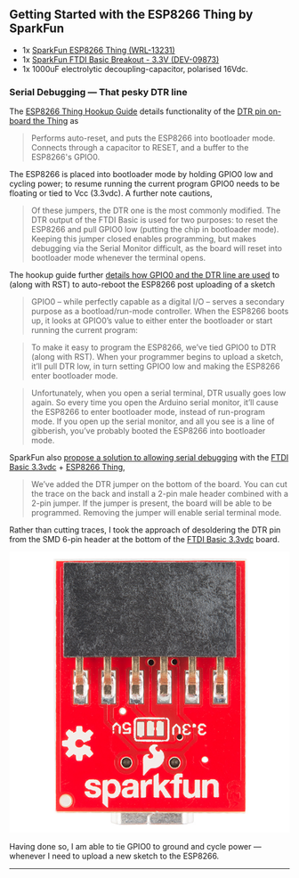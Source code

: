 ## Getting Started with the ESP8266 Thing by SparkFun

* 1x [SparkFun ESP8266 Thing (WRL-13231)][SFE Thing]
* 1x [SparkFun FTDI Basic Breakout - 3.3V (DEV-09873)][SparkFun FTDI 3.3V]
* 1x 1000uF electrolytic decoupling-capacitor, polarised 16Vdc.

### Serial Debugging &mdash; That pesky DTR line

The [ESP8266 Thing Hookup Guide][ESP8266 Thing Hookup Guide] details functionality of the [DTR pin on-board the Thing][ESP8266 Thing Hookup Guide Hardware Overview] as

> Performs auto-reset, and puts the ESP8266 into bootloader mode. Connects through a capacitor to RESET, and a buffer to the ESP8266's GPIO0.

The ESP8266 is placed into bootloader mode by holding GPIO0 low and cycling power; to resume running the current program GPIO0 needs to be floating or tied to Vcc (3.3vdc).  A further note cautions,

> Of these jumpers, the DTR one is the most commonly modified. The DTR output of the FTDI Basic is used for two purposes: to reset the ESP8266 and pull GPIO0 low (putting the chip in bootloader mode). Keeping this jumper closed enables programming, but makes debugging via the Serial Monitor difficult, as the board will reset into bootloader mode whenever the terminal opens.

The hookup guide further [details how GPIO0 and the DTR line are used][Serial Debugging] to (along with RST) to auto-reboot the ESP8266 post uploading of a sketch

> GPIO0 – while perfectly capable as a digital I/O – serves a secondary purpose as a bootload/run-mode controller. When the ESP8266 boots up, it looks at GPIO0’s value to either enter the bootloader or start running the current program:

> To make it easy to program the ESP8266, we’ve tied GPIO0 to DTR (along with RST). When your programmer begins to upload a sketch, it’ll pull DTR low, in turn setting GPIO0 low and making the ESP8266 enter bootloader mode.

> Unfortunately, when you open a serial terminal, DTR usually goes low again. So every time you open the Arduino serial monitor, it’ll cause the ESP8266 to enter bootloader mode, instead of run-program mode. If you open up the serial monitor, and all you see is a line of gibberish, you’ve probably booted the ESP8266 into bootloader mode.

SparkFun also [propose a solution to allowing serial debugging][Serial Debugging] with the [FTDI Basic 3.3vdc][SparkFun FTDI 3.3V] + [ESP8266 Thing][SFE Thing],

> We’ve added the DTR jumper on the bottom of the board. You can cut the trace on the back and install a 2-pin male header combined with a 2-pin jumper. If the jumper is present, the board will be able to be programmed. Removing the jumper will enable serial terminal mode.

Rather than cutting traces, I took the approach of desoldering the DTR pin from the SMD 6-pin header at the bottom of the [FTDI Basic 3.3vdc][SparkFun FTDI 3.3V] board.

![FTDI Basic 3.3V - bottom](images/ftdi_basic_bottom.jpg)

Having done so, I am able to tie GPIO0 to ground and cycle power &mdash; whenever I need to upload a new sketch to the ESP8266.

----------
[SFE Thing]: https://www.sparkfun.com/products/13231 "Thing WRL-13231"
[SparkFun FTDI 3.3V]: https://www.sparkfun.com/products/9873 "FTDI 3.3V"

[SFE Thing Github]: https://github.com/sparkfun/ESP8266_Thing "SparkFun ESP8266 Thing"
[ESP8266 Thing Hookup Guide]: https://learn.sparkfun.com/tutorials/esp8266-thing-hookup-guide/introduction "ESP8266 Thing Hookup Guide"
[ESP8266 Thing Hookup Guide Hardware Overview]: https://learn.sparkfun.com/tutorials/esp8266-thing-hookup-guide/hardware-overview "ESP8266 Thing Hookup Guide - Hardware Overview"

[Serial Debugging]: https://learn.sparkfun.com/tutorials/esp8266-thing-hookup-guide/using-the-arduino-addon#serial-dtr "Using Serial Monitor"
